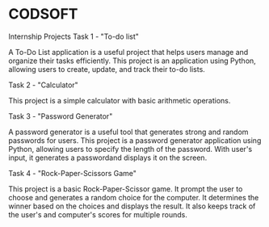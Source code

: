# CODSOFT
Internship Projects 
Task 1 - "To-do list"

A To-Do List application is a useful project that helps users manage and organize their tasks efficiently. 
This project is an application using Python, allowing users to create, update, and track their to-do lists.

Task 2 - "Calculator"

This project is a simple calculator with basic arithmetic operations.

Task 3 - "Password Generator"

A password generator is a useful tool that generates strong and random passwords for users. 
This project is a password generator application using Python, allowing users to specify the length of the password. 
With user's input, it generates a passwordand displays it on the screen.

Task 4 - "Rock-Paper-Scissors Game"

This project is a basic Rock-Paper-Scissor game.
It prompt the user to choose and generates a random choice for the computer. It determines the winner based on the choices and displays the result.
It also keeps track of the user's and computer's scores for multiple rounds.
